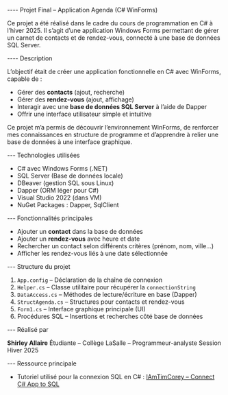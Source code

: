 
----  Projet Final – Application Agenda (C# WinForms)

Ce projet a été réalisé dans le cadre du cours de programmation en C# à l’hiver 2025. Il s’agit d’une application Windows Forms permettant de gérer un carnet de contacts et de rendez-vous, connecté à une base de données SQL Server.


----  Description

L’objectif était de créer une application fonctionnelle en C# avec WinForms, capable de :
- Gérer des **contacts** (ajout, recherche)
- Gérer des **rendez-vous** (ajout, affichage)
- Interagir avec une **base de données SQL Server** à l’aide de Dapper
- Offrir une interface utilisateur simple et intuitive

Ce projet m’a permis de découvrir l’environnement WinForms, de renforcer mes connaissances en structure de programme et d’apprendre à relier une base de données à une interface graphique.

--- Technologies utilisées

- C# avec Windows Forms (.NET)
- SQL Server (Base de données locale)
- DBeaver (gestion SQL sous Linux)
- Dapper (ORM léger pour C#)
- Visual Studio 2022 (dans VM)
- NuGet Packages : Dapper, SqlClient

---  Fonctionnalités principales

- Ajouter un **contact** dans la base de données
- Ajouter un **rendez-vous** avec heure et date
- Rechercher un contact selon différents critères (prénom, nom, ville...)
- Afficher les rendez-vous liés à une date sélectionnée

--- Structure du projet

1. `App.config` – Déclaration de la chaîne de connexion
2. `Helper.cs` – Classe utilitaire pour récupérer la `connectionString`
3. `DataAccess.cs` – Méthodes de lecture/écriture en base (Dapper)
4. `StructAgenda.cs` – Structures pour contacts et rendez-vous
5. `Form1.cs` – Interface graphique principale (UI)
6. Procédures SQL – Insertions et recherches côté base de données

--- Réalisé par

**Shirley Allaire**
Étudiante – Collège LaSalle – Programmeur-analyste
Session Hiver 2025

--- Ressource principale

- Tutoriel utilisé pour la connexion SQL en C# :
  [IAmTimCorey – Connect C# App to SQL](https://www.youtube.com/watch?v=Et2khGnrIqc)
